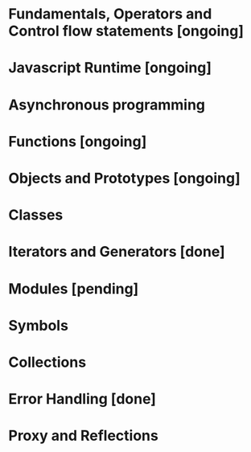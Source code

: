# Fundamentals, Operators and Control flow statements [ongoing]

# Javascript Runtime [ongoing]

# Asynchronous programming

# Functions [ongoing]

# Objects and Prototypes [ongoing]

# Classes

# Iterators and Generators [done]

# Modules [pending]

# Symbols

# Collections

# Error Handling [done]

# Proxy and Reflections
